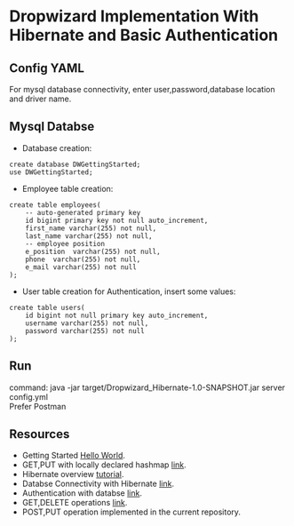 # Dropwizard Implementation With Hibernate and Basic Authentication

## Config YAML
<p> For mysql database connectivity, enter user,password,database location and driver name. </p>

## Mysql Databse
- Database creation:
```
create database DWGettingStarted;
use DWGettingStarted;
```
- Employee table creation:
```
create table employees(
    -- auto-generated primary key
    id bigint primary key not null auto_increment,
    first_name varchar(255) not null,
    last_name varchar(255) not null,
    -- employee position
    e_position  varchar(255) not null,
    phone  varchar(255) not null,
    e_mail varchar(255) not null
);
```
- User table creation for Authentication, insert some values:
```
create table users(
	id bigint not null primary key auto_increment,
    username varchar(255) not null,
    password varchar(255) not null
);
```

## Run
command: java -jar target/Dropwizard_Hibernate-1.0-SNAPSHOT.jar server config.yml <br>
Prefer Postman

## Resources

- Getting Started [Hello World](https://www.dropwizard.io/en/latest/getting-started.html).
- GET,PUT with locally declared hashmap [link](https://howtodoinjava.com/dropwizard/tutorial-and-hello-world-example/).
- Hibernate overview [tutorial](https://www.youtube.com/watch?v=VtCz0oPtfG0&ab_channel=edureka%21).
- Databse Connectivity with Hibernate [link](https://dzone.com/articles/getting-started-with-dropwizard-connecting-to-a-da).
- Authentication with databse [link](https://github.com/javaeeeee/DropBookmarks).
- GET,DELETE operations [link](https://github.com/javaeeeee/DropBookmarks).
- POST,PUT operation implemented in the current repository.



